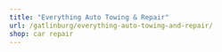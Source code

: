 ```yaml
---
title: "Everything Auto Towing & Repair"
url: /gatlinburg/everything-auto-towing-and-repair/
shop: car repair
---
```

